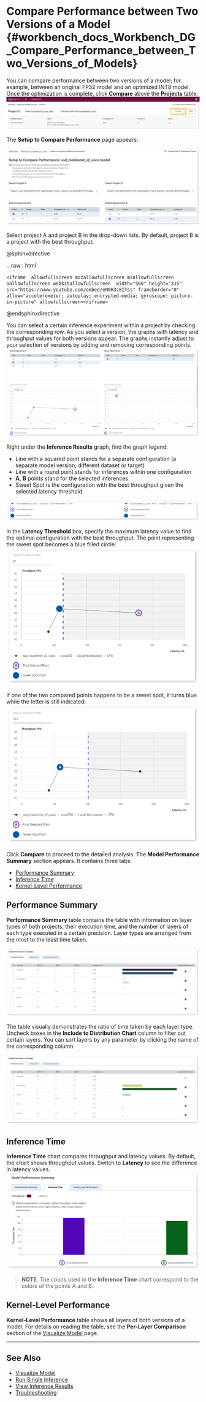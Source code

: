 # Compare Performance between Two Versions of a Model {#workbench_docs_Workbench_DG_Compare_Performance_between_Two_Versions_of_Models}

You can compare performance between two versions of a model; for example, between an original FP32 model and an optimized INT8 model. Once the optimization is complete, click **Compare** above the **Projects** table:
![](img/compare_projects.png)

The **Setup to Compare Performance** page appears:

![](img/compare_performances_mobilenet.png)

Select project A and project B in the drop-down lists. By default, project B is a project with the best throughput.

@sphinxdirective

.. raw:: html

    <iframe  allowfullscreen mozallowfullscreen msallowfullscreen oallowfullscreen webkitallowfullscreen  width="560" height="315" src="https://www.youtube.com/embed/eN0H3s8ITss" frameborder="0" allow="accelerometer; autoplay; encrypted-media; gyroscope; picture-in-picture" allowfullscreen></iframe>

@endsphinxdirective


You can select a certain inference experiment within a project by checking the corresponding row. As you select a version, the graphs with latency and throughput values for both versions appear. The graphs instantly adjust to your selection of versions by adding and removing corresponding points.
![](img/compare_performances_3_4.png)

Right under the **Inference Results** graph, find the graph legend:
* Line with a squared point stands for a separate configuration (a separate model version, different dataset or target)
* Line with a round point stands for inferences within one configuration
* **A**, **B** points stand for the selected inferences
* Sweet Spot is the configuration with the best throughput given the selected latency threshold

![](img/compare_performances_legend-001.png) 

In the **Latency Threshold** box, specify the maximum latency value to find the optimal configuration with the best throughput. The point representing the sweet spot becomes a blue filled circle:
![](img/compare_performances_threshold-001.png)

If one of the two compared points happens to be a sweet spot, it turns blue while the letter is still indicated:
![](img/compare_performances_threshold_002.png)

Click **Compare** to proceed to the detailed analysis. The **Model Performance Summary** section appears. It contains three tabs:
* <a href="#performance-summary">Performance Summary</a>
* <a href="#inference-time">Inference Time</a>
* <a href="#kernel-level-performance">Kernel-Level Performance</a>

## <a name="performance-summary">Performance Summary</a>

**Performance Summary** table contains the table with information on layer types of both
projects, their execution time, and the number of layers of each type executed in a
certain precision. Layer types are arranged from the most to the least time taken. 

![](img/compare_performances_performance_summary_001.png)

The table visually demonstrates the ratio of time taken by each layer type. Uncheck boxes
in the **Include to Distribution Chart** column to filter out certain layers. You can sort layers by any parameter by clicking the name of the corresponding column.


![](img/compare_performances_performance_summary_002.png)


## <a name="inference-time">Inference Time</a>

**Inference Time** chart compares throughput and latency values. By default,
the chart shows throughput values. Switch to **Latency** to see the difference in latency
values.
![](img/compare_performances_005.png)

> **NOTE**: The colors used in the **Inference Time** chart correspond to the colors of the points A and B.

## <a name="kernel-level-performance">Kernel-Level Performance</a>

**Kernel-Level Performance** table shows all layers of both versions of a model. For details on reading the table, see the **Per-Layer Comparison** section of the [Visualize Model](Visualize_Model.md) page.

---
## See Also

* [Visualize Model](Visualize_Model.md)
* [Run Single Inference](Run_Single_Inference.md)
* [View Inference Results](View_Inference_Results.md)
* [Troubleshooting](Troubleshooting.md)
